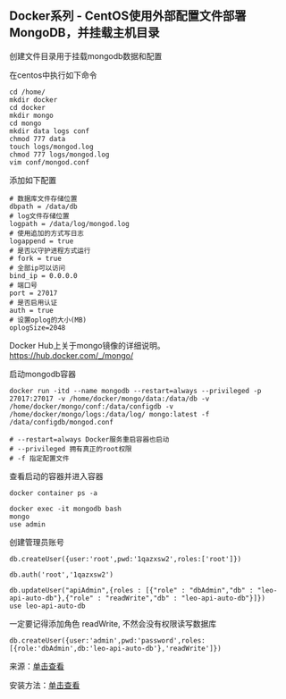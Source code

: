 ## Docker系列 - CentOS使用外部配置文件部署MongoDB，并挂载主机目录

创建文件目录用于挂载mongodb数据和配置

在centos中执行如下命令

```
cd /home/
mkdir docker
cd docker
mkdir mongo
cd mongo
mkdir data logs conf
chmod 777 data
touch logs/mongod.log
chmod 777 logs/mongod.log
vim conf/mongod.conf
```

添加如下配置

```
# 数据库文件存储位置
dbpath = /data/db
# log文件存储位置
logpath = /data/log/mongod.log
# 使用追加的方式写日志
logappend = true
# 是否以守护进程方式运行
# fork = true
# 全部ip可以访问
bind_ip = 0.0.0.0
# 端口号
port = 27017
# 是否启用认证
auth = true
# 设置oplog的大小(MB)
oplogSize=2048
```

Docker Hub上关于mongo镜像的详细说明。
https://hub.docker.com/_/mongo/


启动mongodb容器

```
docker run -itd --name mongodb --restart=always --privileged -p 27017:27017 -v /home/docker/mongo/data:/data/db -v /home/docker/mongo/conf:/data/configdb -v /home/docker/mongo/logs:/data/log/ mongo:latest -f /data/configdb/mongod.conf

# --restart=always Docker服务重启容器也启动
# --privileged 拥有真正的root权限
# -f 指定配置文件

```
查看启动的容器并进入容器

```
docker container ps -a

docker exec -it mongodb bash
mongo
use admin
```
 创建管理员账号

```
db.createUser({user:'root',pwd:'1qazxsw2',roles:['root']})

db.auth('root','1qazxsw2')

db.updateUser("apiAdmin",{roles : [{"role" : "dbAdmin","db" : "leo-api-auto-db"},{"role" : "readWrite","db" : "leo-api-auto-db"}]})
use leo-api-auto-db
```
一定要记得添加角色 readWrite, 不然会没有权限读写数据库

```
db.createUser({user:'admin',pwd:'password',roles:[{role:'dbAdmin',db:'leo-api-auto-db'},'readWrite']})

```

来源：[单击查看](https://www.cnblogs.com/vincent-li666/p/12763723.html)


安装方法：[单击查看](https://www.runoob.com/docker/docker-install-mongodb.html)








